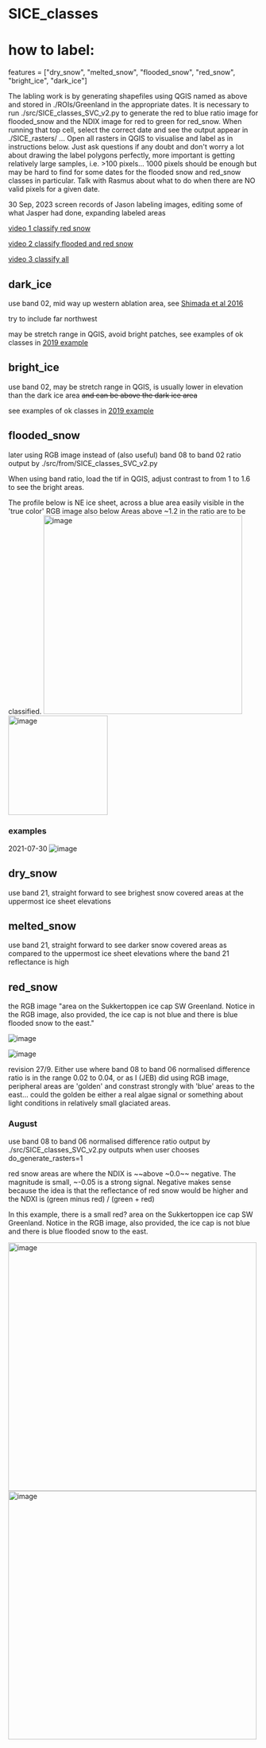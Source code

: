 # SICE_classes

# how to label:

features = ["dry_snow", "melted_snow", "flooded_snow", "red_snow", "bright_ice", "dark_ice"]

The labling work is by generating shapefiles using QGIS named as above and stored in ./ROIs/Greenland in the appropriate dates. It is necessary to run ./src/SICE_classes_SVC_v2.py to generate the red to blue ratio image for flooded_snow and the NDIX image for red to green for red_snow. When running that top cell, select the correct date and see the output appear in ./SICE_rasters/ ... Open all rasters in QGIS to visualise and label as in instructions below. Just ask questions if any doubt and don't worry a lot about drawing the label polygons perfectly, more important is getting relatively large samples, i.e. >100 pixels... 1000 pixels should be enough but may be hard to find for some dates for the flooded snow and red_snow classes in particular. Talk with Rasmus about what to do when there are NO valid pixels for a given date.

30 Sep, 2023 screen records of Jason labeling images, editing some of what Jasper had done, expanding labeled areas

[video 1 classify red snow](https://youtu.be/YPBh6Y9hZAk)

[video 2 classify flooded and red snow](https://youtu.be/kDgHtQccaUo)

[video 3 classify all](https://youtu.be/_Z-4M6EW0dA)


## dark_ice
use band 02, mid way up western ablation area, see [Shimada et al 2016](https://www.frontiersin.org/articles/10.3389/feart.2016.00043/full)

try to include far northwest

may be stretch range in QGIS, avoid bright patches, see examples of ok classes in [2019 example](https://github.com/jasonebox/SICE_classes/blob/main/Figs/2019-08-02_classes_SVM5bands_02_04_06_08_21.png)

## bright_ice
use band 02, may be stretch range in QGIS, is usually lower in elevation than the dark ice area ~~and can be above the dark ice area~~

see examples of ok classes in [2019 example](https://github.com/jasonebox/SICE_classes/blob/main/Figs/2019-08-02_classes_SVM5bands_02_04_06_08_21.png)

## flooded_snow
later using RGB image instead of (also useful) band 08 to band 02 ratio output by ./src/from/SICE_classes_SVC_v2.py

When using band ratio, load the tif in QGIS, adjust contrast to from 1 to 1.6 to see the bright areas.

The profile below is NE ice sheet, across a blue area easily visible in the 'true color' RGB image also below
Areas above ~1.2 in the ratio are to be classified.
<img width="400" alt="image" src="https://github.com/jasonebox/SICE_classes/assets/32133350/05e4cb10-ea01-4d77-bf12-7c55c0b3104e">
<img width="200" alt="image" src="https://github.com/jasonebox/SICE_classes/assets/32133350/a349e61c-7f7d-4d06-ac5e-59e39d6e6f67">

### examples

 2021-07-30 ![image](https://github.com/jasonebox/SICE_classes/assets/32133350/c6307a7a-67a7-41dc-aa4a-4b6595d5679d)

## dry_snow
use band 21, straight forward to see brighest snow covered areas at the uppermost ice sheet elevations

## melted_snow
use band 21, straight forward to see darker snow covered areas as compared to the uppermost ice sheet elevations where the band 21 reflectance is high

## red_snow



the RGB image "area on the Sukkertoppen ice cap SW Greenland. Notice in the RGB image, also provided, the ice cap is not blue and there is blue flooded snow to the east."

![image](https://github.com/jasonebox/SICE_classes/assets/32133350/02cbef70-5f98-47f4-af6e-051fab2bab1f)

![image](https://github.com/jasonebox/SICE_classes/assets/32133350/aa091771-0a24-4553-bdb6-2c55888a7ec1)

revision 27/9. Either use where band 08 to band 06 normalised difference ratio is in the range 0.02 to 0.04, or as I (JEB) did using RGB image, peripheral areas are 'golden' and constrast strongly with 'blue' areas to the east... could the golden be either a real algae signal or something about light conditions in relatively small glaciated areas.

### August
use band 08 to band 06 normalised difference ratio output by ./src/SICE_classes_SVC_v2.py outputs when user chooses do_generate_rasters=1

red snow areas are where the NDIX is ~~above ~0.0~~ negative. The magnitude is small, ~-0.05 is a strong signal. Negative makes sense because the idea is that the reflectance of red snow would be higher and the NDXI is (green minus red) / (green + red)

In this example, there is a small red? area on the Sukkertoppen ice cap SW Greenland. Notice in the RGB image, also provided, the ice cap is not blue and there is blue flooded snow to the east.

<img width="500" alt="image" src="https://github.com/jasonebox/SICE_classes/assets/32133350/4e65808c-13ca-44c0-966b-8b6df7c8bc37">
<img width="500" alt="image" src="https://github.com/jasonebox/SICE_classes/assets/32133350/a9281fab-5d88-4544-959c-3454ba781d41">



